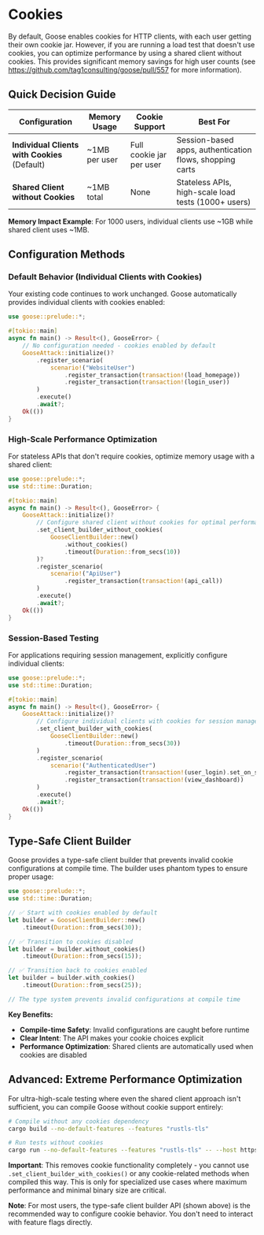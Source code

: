 # Cookies

By default, Goose enables cookies for HTTP clients, with each user getting their own cookie jar. However, if you are running a load test that doesn't use cookies, you can optimize performance by using a shared client without cookies. This provides significant memory savings for high user counts (see https://github.com/tag1consulting/goose/pull/557 for more information).

## Quick Decision Guide

| Configuration | Memory Usage | Cookie Support | Best For |
|---------------|-------------|----------------|----------|
| **Individual Clients with Cookies** (Default) | ~1MB per user | Full cookie jar per user | Session-based apps, authentication flows, shopping carts |
| **Shared Client without Cookies** | ~1MB total | None | Stateless APIs, high-scale load tests (1000+ users) |

**Memory Impact Example**: For 1000 users, individual clients use ~1GB while shared client uses ~1MB.

## Configuration Methods

### Default Behavior (Individual Clients with Cookies)

Your existing code continues to work unchanged. Goose automatically provides individual clients with cookies enabled:

```rust
use goose::prelude::*;

#[tokio::main]
async fn main() -> Result<(), GooseError> {
    // No configuration needed - cookies enabled by default
    GooseAttack::initialize()?
        .register_scenario(
            scenario!("WebsiteUser")
                .register_transaction(transaction!(load_homepage))
                .register_transaction(transaction!(login_user))
        )
        .execute()
        .await?;
    Ok(())
}
```

### High-Scale Performance Optimization

For stateless APIs that don't require cookies, optimize memory usage with a shared client:

```rust
use goose::prelude::*;
use std::time::Duration;

#[tokio::main]
async fn main() -> Result<(), GooseError> {
    GooseAttack::initialize()?
        // Configure shared client without cookies for optimal performance
        .set_client_builder_without_cookies(
            GooseClientBuilder::new()
                .without_cookies()
                .timeout(Duration::from_secs(10))
        )?
        .register_scenario(
            scenario!("ApiUser")
                .register_transaction(transaction!(api_call))
        )
        .execute()
        .await?;
    Ok(())
}
```

### Session-Based Testing

For applications requiring session management, explicitly configure individual clients:

```rust
use goose::prelude::*;
use std::time::Duration;

#[tokio::main]
async fn main() -> Result<(), GooseError> {
    GooseAttack::initialize()?
        // Configure individual clients with cookies for session management
        .set_client_builder_with_cookies(
            GooseClientBuilder::new()
                .timeout(Duration::from_secs(30))
        )
        .register_scenario(
            scenario!("AuthenticatedUser")
                .register_transaction(transaction!(user_login).set_on_start())
                .register_transaction(transaction!(view_dashboard))
        )
        .execute()
        .await?;
    Ok(())
}
```

## Type-Safe Client Builder

Goose provides a type-safe client builder that prevents invalid cookie configurations at compile time. The builder uses phantom types to ensure proper usage:

```rust
use goose::prelude::*;
use std::time::Duration;

// ✅ Start with cookies enabled by default
let builder = GooseClientBuilder::new()
    .timeout(Duration::from_secs(30));

// ✅ Transition to cookies disabled
let builder = builder.without_cookies()
    .timeout(Duration::from_secs(15));

// ✅ Transition back to cookies enabled  
let builder = builder.with_cookies()
    .timeout(Duration::from_secs(25));

// The type system prevents invalid configurations at compile time
```

**Key Benefits:**
- **Compile-time Safety**: Invalid configurations are caught before runtime
- **Clear Intent**: The API makes your cookie choices explicit
- **Performance Optimization**: Shared clients are automatically used when cookies are disabled

## Advanced: Extreme Performance Optimization

For ultra-high-scale testing where even the shared client approach isn't sufficient, you can compile Goose without cookie support entirely:

```bash
# Compile without any cookies dependency
cargo build --no-default-features --features "rustls-tls"

# Run tests without cookies
cargo run --no-default-features --features "rustls-tls" -- --host https://example.com
```

**Important**: This removes cookie functionality completely - you cannot use `.set_client_builder_with_cookies()` or any cookie-related methods when compiled this way. This is only for specialized use cases where maximum performance and minimal binary size are critical.

**Note**: For most users, the type-safe client builder API (shown above) is the recommended way to configure cookie behavior. You don't need to interact with feature flags directly.
